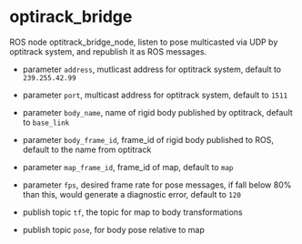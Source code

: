 # optirack_bridge

ROS node optitrack_bridge_node, listen to pose multicasted via UDP by optitrack system, and republish it as ROS messages.

- parameter `address`, mutlicast address for optitrack system, default to `239.255.42.99`
- parameter `port`, multicast address for optitrack system, default to `1511`
- parameter `body_name`, name of rigid body published by optitrack, default to `base_link`
- parameter `body_frame_id`, frame_id of rigid body published to ROS, default to the name from optitrack
- parameter `map_frame_id`, frame_id of map, default to `map`
- parameter `fps`, desired frame rate for pose messages, if fall below 80% than this, would generate a diagnostic error, default to `120`


- publish topic `tf`, the topic for map to body transformations
- publish topic `pose`, for body pose relative to map
